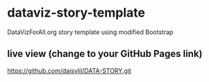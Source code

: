 # dataviz-story-template
DataVizForAll.org story template using modified Bootstrap

## live view (change to your GitHub Pages link)
https://github.com/daisylil/DATA-STORY.git
